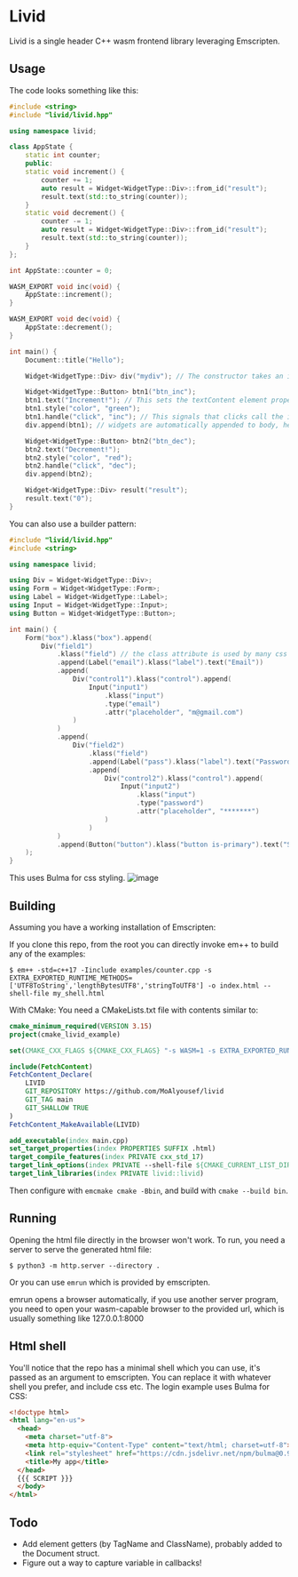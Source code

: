 # Livid

Livid is a single header C++ wasm frontend library leveraging Emscripten.

## Usage

The code looks something like this:
```cpp
#include <string>
#include "livid/livid.hpp"

using namespace livid;

class AppState {
    static int counter;
    public:
    static void increment() {
        counter += 1;
        auto result = Widget<WidgetType::Div>::from_id("result");
        result.text(std::to_string(counter));
    }
    static void decrement() {
        counter -= 1;
        auto result = Widget<WidgetType::Div>::from_id("result");
        result.text(std::to_string(counter));
    }
};

int AppState::counter = 0;

WASM_EXPORT void inc(void) {
    AppState::increment();
}

WASM_EXPORT void dec(void) {
    AppState::decrement();
}

int main() {
    Document::title("Hello");

    Widget<WidgetType::Div> div("mydiv"); // The constructor takes an id, which needs to be unique and without spaces

    Widget<WidgetType::Button> btn1("btn_inc");
    btn1.text("Increment!"); // This sets the textContent element property
    btn1.style("color", "green");
    btn1.handle("click", "inc"); // This signals that clicks call the inc function
    div.append(btn1); // widgets are automatically appended to body, here we want to append to the div

    Widget<WidgetType::Button> btn2("btn_dec");
    btn2.text("Decrement!");
    btn2.style("color", "red");
    btn2.handle("click", "dec");
    div.append(btn2);

    Widget<WidgetType::Div> result("result");
    result.text("0");
}
```
You can also use a builder pattern:
```cpp
#include "livid/livid.hpp"
#include <string>

using namespace livid;

using Div = Widget<WidgetType::Div>;
using Form = Widget<WidgetType::Form>;
using Label = Widget<WidgetType::Label>;
using Input = Widget<WidgetType::Input>;
using Button = Widget<WidgetType::Button>;

int main() {
    Form("box").klass("box").append(
        Div("field1")
            .klass("field") // the class attribute is used by many css libs for styling elements of the same class
            .append(Label("email").klass("label").text("Email"))
            .append(
                Div("control1").klass("control").append(
                    Input("input1")
                        .klass("input")
                        .type("email")
                        .attr("placeholder", "m@gmail.com")
                )
            )
            .append(
                Div("field2")
                    .klass("field")
                    .append(Label("pass").klass("label").text("Password"))
                    .append(
                        Div("control2").klass("control").append(
                            Input("input2")
                                .klass("input")
                                .type("password")
                                .attr("placeholder", "*******")
                        )
                    )
            )
            .append(Button("button").klass("button is-primary").text("Sign in"))
    );
}
```
This uses Bulma for css styling.
![image](https://user-images.githubusercontent.com/37966791/147970535-12542b64-94e2-4660-86d1-43846d9ce92f.png)

## Building

Assuming you have a working installation of Emscripten:

If you clone this repo, from the root you can directly invoke em++ to build any of the examples:
```
$ em++ -std=c++17 -Iinclude examples/counter.cpp -s EXTRA_EXPORTED_RUNTIME_METHODS=['UTF8ToString','lengthBytesUTF8','stringToUTF8'] -o index.html --shell-file my_shell.html
```

With CMake:
You need a CMakeLists.txt file with contents similar to:
```cmake
cmake_minimum_required(VERSION 3.15)
project(cmake_livid_example)

set(CMAKE_CXX_FLAGS ${CMAKE_CXX_FLAGS} "-s WASM=1 -s EXTRA_EXPORTED_RUNTIME_METHODS=['UTF8ToString','lengthBytesUTF8','stringToUTF8']")

include(FetchContent)
FetchContent_Declare(
    LIVID
    GIT_REPOSITORY https://github.com/MoAlyousef/livid
    GIT_TAG main
    GIT_SHALLOW TRUE
)
FetchContent_MakeAvailable(LIVID)

add_executable(index main.cpp)
set_target_properties(index PROPERTIES SUFFIX .html)
target_compile_features(index PRIVATE cxx_std_17)
target_link_options(index PRIVATE --shell-file ${CMAKE_CURRENT_LIST_DIR}/my_shell.html)
target_link_libraries(index PRIVATE livid::livid)
```
Then configure with `emcmake cmake -Bbin`, and build with `cmake --build bin`.

## Running

Opening the html file directly in the browser won't work.
To run, you need a server to serve the generated html file:
```
$ python3 -m http.server --directory .
```
Or you can use `emrun` which is provided by emscripten.

emrun opens a browser automatically, if you use another server program, you need to open your wasm-capable browser to the provided url, which is usually something like 127.0.0.1:8000

## Html shell

You'll notice that the repo has a minimal shell which you can use, it's passed as an argument to emscripten. You can replace it with whatever shell you prefer, and include css etc. The login example uses Bulma for CSS:
```html
<!doctype html>
<html lang="en-us">
  <head>
    <meta charset="utf-8">
    <meta http-equiv="Content-Type" content="text/html; charset=utf-8">
    <link rel="stylesheet" href="https://cdn.jsdelivr.net/npm/bulma@0.9.3/css/bulma.min.css">
    <title>My app</title>
  </head>
  {{{ SCRIPT }}}
  </body>
</html>
```

## Todo
- Add element getters (by TagName and ClassName), probably added to the Document struct.
- Figure out a way to capture variable in callbacks!